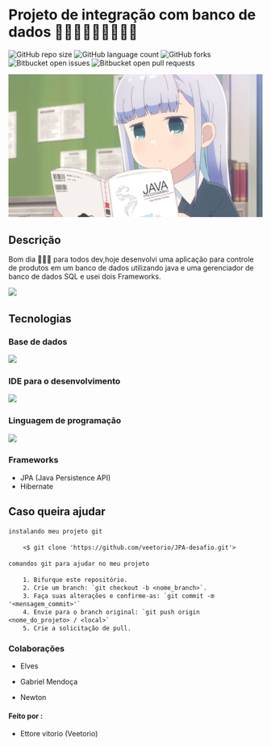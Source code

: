# Projeto de integração com banco de dados  👨🏽‍💻👨🏽‍💻👨🏽‍💻

![GitHub repo size](https://img.shields.io/github/repo-size/veetorio/JPA-desafio?style=for-the-badge)
![GitHub language count](https://img.shields.io/github/languages/count/veetorio/JPA-desafio?style=for-the-badge)
![GitHub forks](https://img.shields.io/github/forks/veetorio/JPA-desafio?style=for-the-badge)
![Bitbucket open issues](https://img.shields.io/bitbucket/issues/veetorio/JPA-desafio?style=for-the-badge)
![Bitbucket open pull requests](https://img.shields.io/bitbucket/pr-raw/veetorio/JPA-desafio?style=for-the-badge)

<img src="0225a431e5b2637204873584848f3949.png">


## Descrição
Bom dia 🙋🏽‍♂️ para todos dev,hoje desenvolvi uma aplicação para controle de produtos em um banco de dados utilizando java e uma gerenciador de banco de dados SQL e usei dois Frameworks.

<!-- colocar imagem do projeto -->
<img src="https://static.vecteezy.com/ti/vetor-gratis/p1/2756161-uma-mulher-com-um-ponto-de-interrogacao-flutuando-acima-de-sua-cabeca-esta-fazendo-um-gesto-de-levantar-os-ombros-estilo-desenho-ilustracoes-vetor.jpg">
<!--      -->

## Tecnologias

### Base de dados

<img src="https://img.shields.io/badge/MySQL-005C84?style=for-the-badge&logo=mysql&logoColor=white">

### IDE para o desenvolvimento

<img src="https://img.shields.io/badge/IntelliJIDEA-000000.svg?style=for-the-badge&logo=intellij-idea&logoColor=white">

### Linguagem de programação

<img src="https://img.shields.io/badge/java-%23ED8B00.svg?style=for-the-badge&logo=openjdk&logoColor=white">

### Frameworks

* JPA (Java Persistence API) 
* Hibernate 

## Caso queira ajudar

```
instalando meu projeto git

    <$ git clone 'https://github.com/veetorio/JPA-desafio.git'>

comandos git para ajudar no meu projeto   

    1. Bifurque este repositório.
    2. Crie um branch: `git checkout -b <nome_branch>`.
    3. Faça suas alterações e confirme-as: `git commit -m '<mensagem_commit>'`
    4. Envie para o branch original: `git push origin <nome_do_projeto> / <local>`
    5. Crie a solicitação de pull.

```

### Colaborações

* Elves

* Gabriel Mendoça

* Newton



 #### Feito por : 
 * Ettore vitorio (Veetorio)
 




